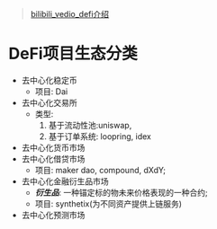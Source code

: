 > [bilibili_vedio_defi介绍](https://www.bilibili.com/video/BV1zV411U7xA?from=search&seid=9172026042185766249)

# DeFi项目生态分类

* 去中心化稳定币
  * 项目: Dai
* 去中心化交易所
  * 类型:
    1. 基于流动性池:uniswap, 
    2. 基于订单系统: loopring, idex
* 去中心化货币市场
* 去中心化借贷市场
  * 项目: maker dao, compound, dXdY;
* 去中心化金融衍生品市场
  * ***衍生品***: 一种锚定标的物未来价格表现的一种合约;
  * 项目: synthetix(为不同资产提供上链服务) 
* 去中心化预测市场

